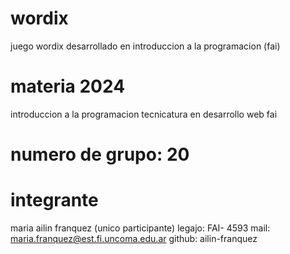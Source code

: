 # wordix
juego wordix desarrollado en introduccion a la programacion (fai)

# materia 2024
introduccion a la programacion
tecnicatura en desarrollo web
fai

# numero de grupo: 20

# integrante

maria ailin franquez (unico participante)
legajo: FAI- 4593
mail: maria.franquez@est.fi.uncoma.edu.ar
github: ailin-franquez